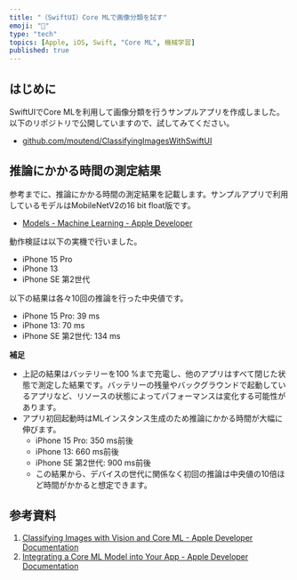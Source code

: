 ```yaml
---
title: "（SwiftUI）Core MLで画像分類を試す"
emoji: "🦁"
type: "tech"
topics: [Apple, iOS, Swift, "Core ML", 機械学習]
published: true
---
```

## はじめに

SwiftUIでCore MLを利用して画像分類を行うサンプルアプリを作成しました。以下のリポジトリで公開していますので、試してみてください。

- [github.com/moutend/ClassifyingImagesWithSwiftUI](https://github.com/moutend/ClassifyingImagesWithSwiftUI)

## 推論にかかる時間の測定結果

参考までに、推論にかかる時間の測定結果を記載します。サンプルアプリで利用しているモデルはMobileNetV2の16 bit float版です。

- [Models - Machine Learning - Apple Developer](https://developer.apple.com/machine-learning/models/)

動作検証は以下の実機で行いました。

- iPhone 15 Pro
- iPhone 13
- iPhone SE 第2世代

以下の結果は各々10回の推論を行った中央値です。

- iPhone 15 Pro: 39 ms
- iPhone 13: 70 ms
- iPhone SE 第2世代: 134 ms

**補足**

- 上記の結果はバッテリーを100 %まで充電し、他のアプリはすべて閉じた状態で測定した結果です。バッテリーの残量やバックグラウンドで起動しているアプリなど、リソースの状態によってパフォーマンスは変化する可能性があります。
- アプリ初回起動時はMLインスタンス生成のため推論にかかる時間が大幅に伸びます。
    - iPhone 15 Pro: 350 ms前後
    - iPhone 13: 660 ms前後
    - iPhone SE 第2世代: 900 ms前後
    - この結果から、デバイスの世代に関係なく初回の推論は中央値の10倍ほど時間がかかると想定できます。

## 参考資料

1. [Classifying Images with Vision and Core ML - Apple Developer Documentation](https://developer.apple.com/documentation/coreml/model_integration_samples/classifying_images_with_vision_and_core_ml)
2. [Integrating a Core ML Model into Your App - Apple Developer Documentation](https://developer.apple.com/documentation/coreml/integrating-a-core-ml-model-into-your-app)
